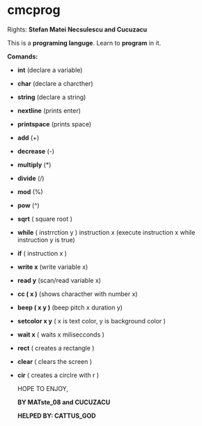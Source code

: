 # cmcprog
Rights: **Stefan Matei Necsulescu and Cucuzacu**

This is a **programing languge**. Learn to **program** in it.

**Comands:**
- **int** (declare a variable)
- **char** (declare a charcther)
- **string** (declare a string)
- **nextline** (prints enter)
- **printspace** (prints space)
- **add** (+)
- **decrease** (-)
- **multiply** (*)
- **divide** (/)
- **mod** (%)
- **pow** (^)
- **sqrt** ( square root )
- **while** ( instrrction y ) instruction x (execute instruction x while instruction y is true) 
- **if** ( instruction x )
- **write x** (write variable x)
- **read y** (scan/read variable x)
- **cc ( x )** (shows characther with number x)
- **beep ( x y )** (beep pitch x duration y)
- **setcolor x y** ( x is text color, y is background color )
- **wait x** ( waits x milisecconds )
- **rect** ( creates a rectangle )
- **clear** ( clears the screen )
- **cir** ( creates a circlre with r )

  
  HOPE TO ENJOY,
  
  **BY MATste_08 and CUCUZACU**

  **HELPED BY: CATTUS_GOD**

  
